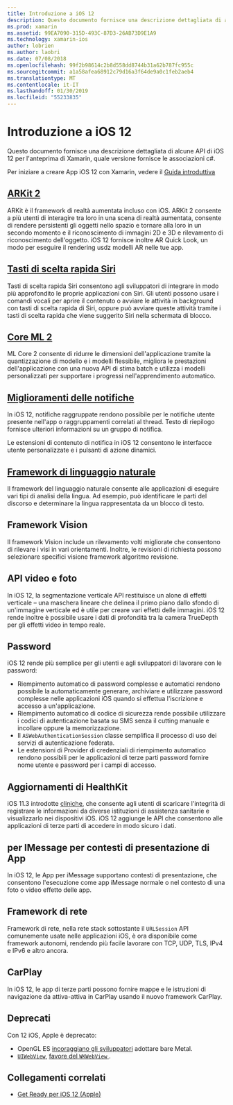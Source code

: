 ```yaml
---
title: Introduzione a iOS 12
description: Questo documento fornisce una descrizione dettagliata di alcune API di iOS 12 per l'anteprima di Xamarin, quale versione fornisce le associazioni c#.
ms.prod: xamarin
ms.assetid: 99EA7090-315D-493C-87D3-26AB73D9E1A9
ms.technology: xamarin-ios
author: lobrien
ms.author: laobri
ms.date: 07/08/2018
ms.openlocfilehash: 99f2b98614c2b8d558dd8744b31a62b787fc955c
ms.sourcegitcommit: a1a58afea68912c79d16a3f64de9a0c1feb2aeb4
ms.translationtype: MT
ms.contentlocale: it-IT
ms.lasthandoff: 01/30/2019
ms.locfileid: "55233835"
---
```

# <a name="introduction-to-ios-12"></a>Introduzione a iOS 12

Questo documento fornisce una descrizione dettagliata di alcune API di iOS 12 per l'anteprima di Xamarin, quale versione fornisce le associazioni c#.

Per iniziare a creare App iOS 12 con Xamarin, vedere il [Guida introduttiva](get-started.md)

## <a name="arkit-2arkit2md"></a>[ARKit 2](arkit2.md)

ARKit è il framework di realtà aumentata incluso con iOS. ARKit 2 consente a più utenti di interagire tra loro in una scena di realtà aumentata, consente di rendere persistenti gli oggetti nello spazio e tornare alla loro in un secondo momento e il riconoscimento di immagini 2D e 3D e rilevamento di riconoscimento dell'oggetto. iOS 12 fornisce inoltre AR Quick Look, un modo per eseguire il rendering usdz modelli AR nelle tue app.

## <a name="siri-shortcutssiri-shortcutsmd"></a>[Tasti di scelta rapida Siri](siri-shortcuts.md)

Tasti di scelta rapida Siri consentono agli sviluppatori di integrare in modo più approfondito le proprie applicazioni con Siri. Gli utenti possono usare i comandi vocali per aprire il contenuto o avviare le attività in background con tasti di scelta rapida di Siri, oppure può avviare queste attività tramite i tasti di scelta rapida che viene suggerito Siri nella schermata di blocco.

## <a name="core-ml-2coremlmd"></a>[Core ML 2](coreml.md)

ML Core 2 consente di ridurre le dimensioni dell'applicazione tramite la quantizzazione di modello e i modelli flessibile, migliora le prestazioni dell'applicazione con una nuova API di stima batch e utilizza i modelli personalizzati per supportare i progressi nell'apprendimento automatico.

## <a name="notification-improvementsnotificationsindexmd"></a>[Miglioramenti delle notifiche](notifications/index.md)

In iOS 12, notifiche raggruppate rendono possibile per le notifiche utente presente nell'app o raggruppamenti correlati al thread. Testo di riepilogo fornisce ulteriori informazioni su un gruppo di notifica.

Le estensioni di contenuto di notifica in iOS 12 consentono le interfacce utente personalizzate e i pulsanti di azione dinamici.

## <a name="natural-language-frameworknatural-languagemd"></a>[Framework di linguaggio naturale](natural-language.md)

Il framework del linguaggio naturale consente alle applicazioni di eseguire vari tipi di analisi della lingua. Ad esempio, può identificare le parti del discorso e determinare la lingua rappresentata da un blocco di testo.

## <a name="vision-framework"></a>Framework Vision

Il framework Vision include un rilevamento volti migliorate che consentono di rilevare i visi in vari orientamenti. Inoltre, le revisioni di richiesta possono selezionare specifici visione framework algoritmo revisione.

## <a name="photo-and-video-apis"></a>API video e foto

In iOS 12, la segmentazione verticale API restituisce un alone di effetti verticale – una maschera lineare che delinea il primo piano dallo sfondo di un'immagine verticale ed è utile per creare vari effetti delle immagini. iOS 12 rende inoltre è possibile usare i dati di profondità tra la camera TrueDepth per gli effetti video in tempo reale.

## <a name="passwords"></a>Password

iOS 12 rende più semplice per gli utenti e agli sviluppatori di lavorare con le password:

- Riempimento automatico di password complesse e automatici rendono possibile la automaticamente generare, archiviare e utilizzare password complesse nelle applicazioni iOS quando si effettua l'iscrizione e accesso a un'applicazione.
- Riempimento automatico di codice di sicurezza rende possibile utilizzare i codici di autenticazione basata su SMS senza il cutting manuale e incollare oppure la memorizzazione.
- Il `ASWebAuthenticationSession` classe semplifica il processo di uso dei servizi di autenticazione federata.
- Le estensioni di Provider di credenziali di riempimento automatico rendono possibili per le applicazioni di terze parti password fornire nome utente e password per i campi di accesso.

## <a name="healthkit-updates"></a>Aggiornamenti di HealthKit

iOS 11.3 introdotte [cliniche](https://www.apple.com/healthcare/health-records/), che consente agli utenti di scaricare l'integrità di registrare le informazioni da diverse istituzioni di assistenza sanitarie e visualizzarlo nei dispositivi iOS. iOS 12 aggiunge le API che consentono alle applicazioni di terze parti di accedere in modo sicuro i dati.

## <a name="imessage-app-presentation-contexts"></a>per IMessage per contesti di presentazione di App

In iOS 12, le App per iMessage supportano contesti di presentazione, che consentono l'esecuzione come app iMessage normale o nel contesto di una foto o video effetto delle app.

## <a name="network-framework"></a>Framework di rete

Framework di rete, nella rete stack sottostante il `URLSession` API comunemente usate nelle applicazioni iOS, è ora disponibile come framework autonomi, rendendo più facile lavorare con TCP, UDP, TLS, IPv4 e IPv6 e altro ancora.

## <a name="carplay"></a>CarPlay

In iOS 12, le app di terze parti possono fornire mappe e le istruzioni di navigazione da attiva-attiva in CarPlay usando il nuovo framework CarPlay.

## <a name="deprecations"></a>Deprecati

Con 12 iOS, Apple è deprecato:

- OpenGL ES [incoraggiano gli sviluppatori](https://developer.apple.com/ios/whats-new/) adottare bare Metal.
- [`UIWebView`](xref:UIKit.UIWebView), [favore del `WKWebView` ](https://developer.apple.com/documentation/webkit/wkwebview?language=objc).

## <a name="related-links"></a>Collegamenti correlati

- [Get Ready per iOS 12 (Apple)](https://developer.apple.com/ios/)
